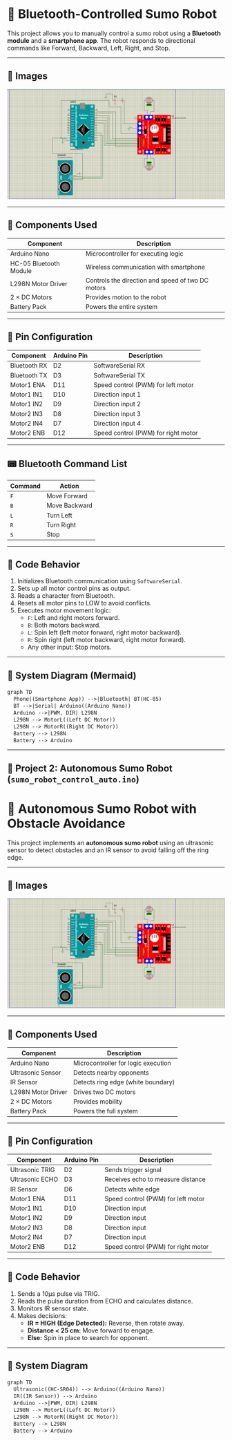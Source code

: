 # 🤖 Bluetooth-Controlled Sumo Robot

This project allows you to manually control a sumo robot using a **Bluetooth module** and a **smartphone app**. The robot responds to directional commands like Forward, Backward, Left, Right, and Stop.

---

## 📸 Images

![sumo_robot_auto](image/sumo_robot_auto.png) 

---

## 🧩 Components Used

| Component               | Description                                      |
|------------------------|--------------------------------------------------|
| Arduino Nano           | Microcontroller for executing logic              |
| HC-05 Bluetooth Module | Wireless communication with smartphone           |
| L298N Motor Driver     | Controls the direction and speed of two DC motors|
| 2 × DC Motors          | Provides motion to the robot                     |
| Battery Pack           | Powers the entire system                         |

---

## 🔧 Pin Configuration

| Component       | Arduino Pin | Description                          |
|----------------|-------------|--------------------------------------|
| Bluetooth RX   | D2          | SoftwareSerial RX                    |
| Bluetooth TX   | D3          | SoftwareSerial TX                    |
| Motor1 ENA     | D11         | Speed control (PWM) for left motor   |
| Motor1 IN1     | D10         | Direction input 1                    |
| Motor1 IN2     | D9          | Direction input 2                    |
| Motor2 IN3     | D8          | Direction input 3                    |
| Motor2 IN4     | D7          | Direction input 4                    |
| Motor2 ENB     | D12         | Speed control (PWM) for right motor  |

---

## 📟 Bluetooth Command List

| Command | Action        |
|--------|---------------|
| `F`    | Move Forward   |
| `B`    | Move Backward  |
| `L`    | Turn Left      |
| `R`    | Turn Right     |
| `S`    | Stop           |

---

## 🧠 Code Behavior

1. Initializes Bluetooth communication using `SoftwareSerial`.
2. Sets up all motor control pins as output.
3. Reads a character from Bluetooth.
4. Resets all motor pins to LOW to avoid conflicts.
5. Executes motor movement logic:
   - `F`: Left and right motors forward.
   - `B`: Both motors backward.
   - `L`: Spin left (left motor forward, right motor backward).
   - `R`: Spin right (left motor backward, right motor forward).
   - Any other input: Stop motors.

---

## 🔌 System Diagram (Mermaid)

```mermaid
graph TD
  Phone((Smartphone App)) -->|Bluetooth| BT(HC-05)
  BT -->|Serial| Arduino((Arduino Nano))
  Arduino -->|PWM, DIR| L298N
  L298N --> MotorL((Left DC Motor))
  L298N --> MotorR((Right DC Motor))
  Battery --> L298N
  Battery --> Arduino
```

---

## 📁 Project 2: Autonomous Sumo Robot (`sumo_robot_control_auto.ino`)

# 🧠 Autonomous Sumo Robot with Obstacle Avoidance

This project implements an **autonomous sumo robot** using an ultrasonic sensor to detect obstacles and an IR sensor to avoid falling off the ring edge.

---

## 📸 Images

 ![sumo_robot_auto](image/sumo_robot_auto.png) 

---

## 🧩 Components Used

| Component               | Description                                      |
|------------------------|--------------------------------------------------|
| Arduino Nano           | Microcontroller for logic execution              |
| Ultrasonic Sensor      | Detects nearby opponents                         |
| IR Sensor              | Detects ring edge (white boundary)               |
| L298N Motor Driver     | Drives two DC motors                             |
| 2 × DC Motors          | Provides mobility                                |
| Battery Pack           | Powers the full system                           |

---

## 🔧 Pin Configuration

| Component         | Arduino Pin | Description                             |
|------------------|-------------|-----------------------------------------|
| Ultrasonic TRIG  | D2          | Sends trigger signal                    |
| Ultrasonic ECHO  | D3          | Receives echo to measure distance       |
| IR Sensor        | D6          | Detects white edge                      |
| Motor1 ENA       | D11         | Speed control (PWM) for left motor      |
| Motor1 IN1       | D10         | Direction input                         |
| Motor1 IN2       | D9          | Direction input                         |
| Motor2 IN3       | D8          | Direction input                         |
| Motor2 IN4       | D7          | Direction input                         |
| Motor2 ENB       | D12         | Speed control (PWM) for right motor     |

---

## 🧠 Code Behavior

1. Sends a 10μs pulse via TRIG.
2. Reads the pulse duration from ECHO and calculates distance.
3. Monitors IR sensor state.
4. Makes decisions:
   - **IR = HIGH (Edge Detected):** Reverse, then rotate away.
   - **Distance < 25 cm:** Move forward to engage.
   - **Else:** Spin in place to search for opponent.

---

## 🔌 System Diagram

```mermaid
graph TD
  Ultrasonic((HC-SR04)) --> Arduino((Arduino Nano))
  IR((IR Sensor)) --> Arduino
  Arduino -->|PWM, DIR| L298N
  L298N --> MotorL((Left DC Motor))
  L298N --> MotorR((Right DC Motor))
  Battery --> L298N
  Battery --> Arduino
```

